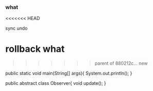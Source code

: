 
### what
\<\<\<\<\<\<\< HEAD

sync undo


rollback
what
=======
> > > > > > > parent of 880212c... new



public static void main(String[] args){
	System.out.println();
}

public abstract class Observer{
	void update();
}
